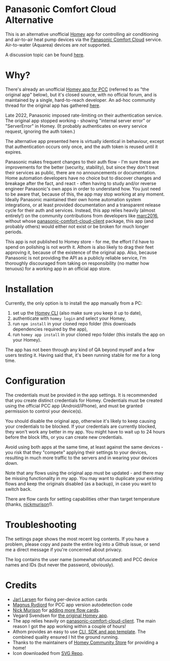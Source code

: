 # Panasonic Comfort Cloud Alternative

This is an alternative unofficial [Homey](https://homey.app) app for controlling air conditioning and air-to-air heat pump devices via the [Panasonic Comfort Cloud](https://www.panasonic.com/global/hvac/air-conditioning/connectivity/comfort-cloud.html) service.
Air-to-water (Aquarea) devices are *not* supported.

A discussion topic can be found [here](https://community.homey.app/t/app-pro-panasonic-comfort-cloud-alternative/75906).

# Why?

There's already an unofficial [Homey app for PCC](https://homey.app/en-us/app/com.panasonic.PCC/Panasonic-Comfort-Cloud/) (referred to as "the original app" below), but it's closed source, with no official forum, and is maintained by a single, hard-to-reach developer.  An ad-hoc community thread for the original app has gathered [here](https://community.homey.app/t/error-panasonic-comfort-cloud-app/65935).

Late 2022, Panasonic imposed rate-limiting on their authentication service.  The original app stopped working - showing "internal server error" or "ServerError" in Homey.  (It probably authenticates on every service request, ignoring the auth token.)

The alternative app presented here is virtually identical in behaviour, except that authentication occurs only once, and the auth token is reused until it expires.

Panasonic makes frequent changes to their auth flow - I'm sure these are improvements for the better (security, stability), but since they don't treat their services as public, there are no announcements or documentation.  Home automation developers have no choice but to discover changes and breakage after the fact, and react - often having to study and/or reverse engineer Panasonic's own apps in order to understand how.  You just need to be aware that, because of this, the app may stop working at any moment.  Ideally Panasonic maintained their own home automation system integrations, or at least provided documentation and a transparent release cycle for their auth and services.  Instead, this app relies heavily (almost entirely!) on the community contributions from developers like [marc2016](https://github.com/marc2016), without whose [panasonic-comfort-cloud-client](https://github.com/marc2016/panasonic-comfort-cloud-client) package, this app (and probably others) would either not exist or be broken for much longer periods.

This app is not published to Homey store - for me, the effort I'd have to spend on polishing is not worth it.  Athom is also likely to drag their feet approving it, because of the existence of the original app.  Also, because Panasonic is not providing the API as a publicly reliable service, I'm thoroughly discouraged from taking on responsibility (no matter how tenuous) for a working app in an official app store.

# Installation

Currently, the only option is to install the app manually from a PC:

  1. set up the [Homey CLI](https://apps.developer.homey.app/the-basics/getting-started/homey-cli) (also make sure you keep it up to date),
  2. authenticate with ```homey login``` and select your Homey,
  3. run ```npm install``` in your cloned repo folder (this downloads dependencies required by the app),
  4. run ```homey app install``` in your cloned repo folder (this installs the app on your Homey).

The app has not been through any kind of QA beyond myself and a few users testing it.  Having said that, it's been running stable for me for a long time.

# Configuration

The credentials must be provided in the app settings.  It is recommended that you create distinct credentials for Homey.  Credentials must be created using the official PCC app (Android/iPhone), and must be granted permission to control your device(s).  

You should disable the original app, otherwise it's likely to keep causing your credentials to be blocked.  If your credentials are currently blocked, they won't work any better in my app.  You might have to wait up to 24 hours before the block lifts, or you can create new credentials.

Avoid using both apps at the same time, at least against the same devices - you risk that they "compete" applying their settings to your devices, resulting in much more traffic to the servers and in wearing your devices down.

Note that any flows using the original app must be updated - and there may be missing functionality in my app.  You may want to duplicate your existing flows and keep the originals disabled (as a backup), in case you want to switch back.

There are flow cards for setting capabilities other than target temperature (thanks, [nickmurison](https://github.com/nickmurison)!).

# Troubleshooting

The settings page shows the most recent log contents.  If you have a problem, please copy and paste the entire log into a Github issue, or send me a direct message if you're concerned about privacy.

The log contains the user name (somewhat obfuscated) and PCC device names and IDs (but never the password, obviously).

# Credits

  * [Jarl Larsen](https://github.com/jarll) for fixing per-device action cards
  * [Magnus Rydjord](https://github.com/Magnusri) for PCC app version autodetection code
  * [Nick Murison](https://github.com/nickmurison) for [adding more flow cards](https://github.com/ugumba/homey-panasonic-comfort-cloud-alt/pull/7).
  * Vegard Svendsen for [the original Homey app](https://homey.app/en-us/app/com.panasonic.PCC/Panasonic-Comfort-Cloud/).
  * The app relies heavily on [panasonic-comfort-cloud-client](https://github.com/marc2016/panasonic-comfort-cloud-client).  The main reason I got the app working within a couple of hours!
  * Athom provides an easy to use [CLI, SDK and app template](https://apps.developer.homey.app/the-basics/getting-started/homey-cli).  The combined quality ensured I hit the ground running.
  * Thanks to the maintainers of [Homey Community Store](https://store.homey.community) for providing a home!
  * Icon downloaded from [SVG Repo](https://www.svgrepo.com/svg/288102/air-conditioning-air-conditioner).

